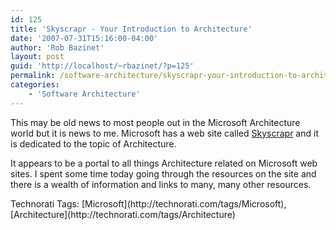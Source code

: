 ```yaml
---
id: 125
title: 'Skyscrapr - Your Introduction to Architecture'
date: '2007-07-31T15:16:00-04:00'
author: 'Rob Bazinet'
layout: post
guid: 'http://localhost/~rbazinet/?p=125'
permalink: /software-architecture/skyscrapr-your-introduction-to-architecture/
categories:
    - 'Software Architecture'
---
```


This may be old news to most people out in the Microsoft Architecture world but it is news to me. Microsoft has a web site called [Skyscrapr](http://msdn2.microsoft.com/en-us/skyscrapr/default.aspx) and it is dedicated to the topic of Architecture.

It appears to be a portal to all things Architecture related on Microsoft web sites. I spent some time today going through the resources on the site and there is a wealth of information and links to many, many other resources.

<div class="wlWriterSmartContent" style="display:inline;margin:0;padding:0;">Technorati Tags: [Microsoft](http://technorati.com/tags/Microsoft), [Architecture](http://technorati.com/tags/Architecture)</div>